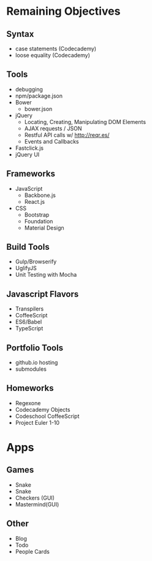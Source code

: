 # Remaining Objectives
## Syntax
* case statements (Codecademy)
* loose equality (Codecademy)

## Tools
* debugging
* npm/package.json
* Bower
  * bower.json
* jQuery
  * Locating, Creating, Manipulating DOM Elements
  * AJAX requests / JSON
   * Restful API calls w/ http://reqr.es/
  * Events and Callbacks
* Fastclick.js
* jQuery UI

## Frameworks
* JavaScript
  * Backbone.js
  * React.js
* CSS
  * Bootstrap
  * Foundation
  * Material Design

## Build Tools
* Gulp/Browserify
* UglifyJS
* Unit Testing with Mocha

## Javascript Flavors
* Transpilers
 * CoffeeScript
 * ES6/Babel
 * TypeScript

## Portfolio Tools
* github.io hosting
* submodules

## Homeworks
* Regexone
* Codecademy Objects
* Codeschool CoffeeScript
* Project Euler 1-10

# Apps
## Games
* Snake
* Snake
* Checkers (GUI)
* Mastermind(GUI)

## Other
* Blog
* Todo
* People Cards
